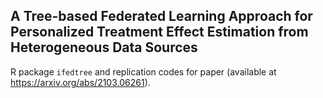 ## A Tree-based Federated Learning Approach for Personalized Treatment Effect Estimation from Heterogeneous Data Sources

R package `ifedtree` and replication codes for paper (available at https://arxiv.org/abs/2103.06261).
